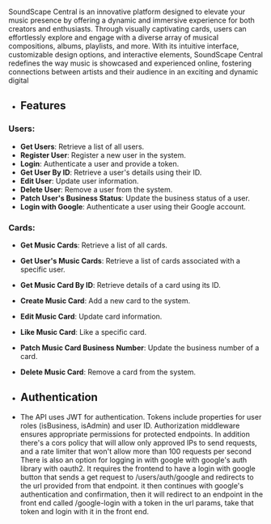  SoundScape Central is an innovative platform designed to elevate
            your music presence by offering a dynamic and immersive experience
            for both creators and enthusiasts. Through visually captivating
            cards, users can effortlessly explore and engage with a diverse
            array of musical compositions, albums, playlists, and more. With its
            intuitive interface, customizable design options, and interactive
            elements, SoundScape Central redefines the way music is showcased
            and experienced online, fostering connections between artists and
            their audience in an exciting and dynamic digital
- ## Features
### Users:
- **Get Users**: Retrieve a list of all users.
- **Register User**: Register a new user in the system.
- **Login**: Authenticate a user and provide a token.
- **Get User By ID**: Retrieve a user's details using their ID.
- **Edit User**: Update user information.
- **Delete User**: Remove a user from the system.
- **Patch User's Business Status**: Update the business status of a user.
- **Login with Google**: Authenticate a user using their Google account.


### Cards:
- **Get Music Cards**: Retrieve a list of all cards.
- **Get User's Music Cards**: Retrieve a list of cards associated with a specific user.
- **Get Music Card By ID**: Retrieve details of a card using its ID.
- **Create Music Card**: Add a new card to the system.
- **Edit Music Card**: Update card information.
- **Like Music Card**: Like a specific card.
- **Patch Music Card Business Number**: Update the business number of a card.
- **Delete Music Card**: Remove a card from the system.


- ## Authentication
- The API uses JWT for authentication. Tokens include properties for user roles (isBusiness, isAdmin) and user ID. Authorization middleware ensures appropriate permissions for protected endpoints.
In addition there's a cors policy that will allow only approved IPs to send requests, and a rate limiter that won't allow more than 100 requests per second
There is also an option for logging in with google with google's auth library with oauth2. It requires the frontend to have a login with google button that sends a get request to /users/auth/google and redirects to the url provided from that endpoint. it then continues with google's authentication and confirmation, then it will redirect to an endpoint in the front end called /google-login with a token in the url params, take that token and login with it in the front end.
 
